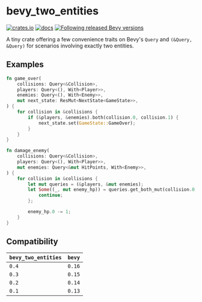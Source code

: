 # bevy_two_entities

[![crates.io](https://img.shields.io/crates/v/bevy_two_entities.svg)](https://crates.io/crates/bevy_two_entities)
[![docs](https://docs.rs/bevy_two_entities/badge.svg)](https://docs.rs/bevy_two_entities)
[![Following released Bevy versions](https://img.shields.io/badge/Bevy%20tracking-released%20version-lightblue)](https://bevyengine.org/learn/book/plugin-development/#main-branch-tracking)

A tiny crate offering a few convenience traits on Bevy's `Query` and `(&Query, &Query)` for scenarios involving exactly two entities.

## Examples

```rust
fn game_over(
    collisions: Query<&Collision>,
    players: Query<(), With<Player>>,
    enemies: Query<(), With<Enemy>>,
    mut next_state: ResMut<NextState<GameState>>,
) {
    for collision in &collisions {
        if (&players, &enemies).both(collision.0, collision.1) {
            next_state.set(GameState::GameOver);
        }
    }
}
```

```rust
fn damage_enemy(
    collisions: Query<&Collision>,
    players: Query<(), With<Player>>,
    mut enemies: Query<&mut HitPoints, With<Enemy>>,
) {
    for collision in &collisions {
        let mut queries = (&players, &mut enemies);
        let Some((_, mut enemy_hp)) = queries.get_both_mut(collision.0, collision.1) else {
            continue;
        };

        enemy_hp.0 -= 1;
    }
}
```

## Compatibility

| `bevy_two_entities` | `bevy` |
| :--                 | :--    |
| `0.4`               | `0.16` |
| `0.3`               | `0.15` |
| `0.2`               | `0.14` |
| `0.1`               | `0.13` |

